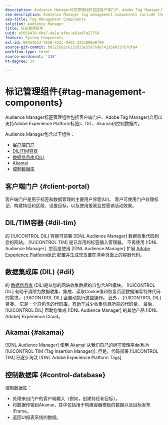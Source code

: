 ```yaml
---
description: Audience Manager标签管理组件包括客户端门户、Adobe Tag Manager(弃用而使用Adobe Experience Platform Launch)、DIL、Akamai和控制数据库。
seo-description: Audience Manager tag management components include the client portal, Adobe Tag Manager (deprecated in favor of Adobe Experience Platform Launch), DIL, Akamai, and the control database.
seo-title: Tag Management Components
solution: Audience Manager
title: 标记管理组件
uuid: e5059478-6ba7-4e1a-afec-e41ad7a27750
feature: System Components
exl-id: 064e3653-7658-422c-9dd5-2252806e8f09
source-git-commit: b0521682c6332d23e55d769e7421680337670fa4
workflow-type: tm+mt
source-wordcount: '318'
ht-degree: 3%

---
```


# 标记管理组件{#tag-management-components}

Audience Manager标签管理组件包括客户端门户、Adobe Tag Manager(弃用以支持Adobe Experience Platform标签)、DIL、Akamai和控制数据库。

<!-- 

c_comptag.xml

 -->

Audience Manager包含以下组件：

* [客户端门户](../../reference/system-components/components-tag-management.md#client-portal)
* [DIL/TIM容器](../../reference/system-components/components-tag-management.md#dil-tim)
* [数据信息库(DIL)](../../reference/system-components/components-tag-management.md#dil)
* [Akamai](../../reference/system-components/components-tag-management.md#akamai)
* [控制数据库](../../reference/system-components/components-tag-management.md#control-database)

## 客户端门户 {#client-portal}

客户端门户是用于标签和数据管理的主要用户界面(UI)。 客户可使用门户处理标记、构建特征和区段、设置目标，以及使用报表监控营销活动效果。

## DIL/TIM容器 {#dil-tim}

的 [!UICONTROL DIL] 容器可部署 [!DNL Audience Manager] 数据收集代码到您的网站。 [!UICONTROL TIM] 是已弃用的标签插入管理器。 不再使用 [!DNL Audience Manager]. 您而是使用 [!DNL Audience Manager] 扩展 [Adobe Experience Platform标记](https://experienceleague.adobe.com/docs/experience-platform/tags/extensions/adobe/audience-manager/overview.html) 配置并生成您放置在清单页面上的容器代码。

## 数据集成库 (DIL) {#dil}

的 [数据信息库](../../dil/dil-overview.md) (DIL)是从您的网站收集数据的自包含API模块。 [!UICONTROL DIL] 有助于消除为数据收集、集成、读取Cookie值和恢复页面数据编写特殊代码的需求。 [!UICONTROL DIL] 会自动执行这些操作。 此外， [!UICONTROL DIL] 紧凑。 它是一个自包含的代码库，有助于减少收集信息所需的代码量。 最后， [!UICONTROL DIL] 帮助您集成 [!DNL Audience Manager] 的其他产品 [!DNL Adobe] Experience Cloud。

## Akamai {#akamai}

[!DNL Audience Manager] 使用 [Akamai](https://www.akamai.com/us/en/about/) 从我们自己的标签管理平台(称为 [!UICONTROL TIM (Tag Insertion Manager)]. 但是，代码部署 [!UICONTROL TIM] 已逐步淘汰 [!DNL Adobe Experience Platform Tags].

## 控制数据库 {#control-database}

控制数据库：

* 处理来自门户的客户端输入（例如，创建特征和目标）。
* 将数据传输到Akamai，其中包括用于构建容器模板的数据以及目标发布iFrame。
* 返回UI报表系统的数据。
